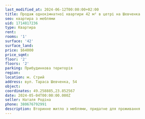 ```yaml
---
last_modified_at: 2024-06-12T00:00:00+02:00
title: Продаж однокімнатної квартири 42 м² в цетрі на Шевченка
seo: квартира з меблями
uid: 1714817236
type: Квартира
rent:
rooms: '1'
surface: '42'
surface_land:
price: $64000
price_sqmt:
floor: '2'
floors: '2'
parking: Прибудинкова територія
region:
location: м. Стрий
address: вул. Тараса Шевченка, 54
object:
coordinates: 49.258885,23.852567
date: 2024-05-04T00:00:00.000Z
seller: Наталя Родіна
phone: 380676792991
description: Вторинне житло з меблями, придатне для проживання
---
```

